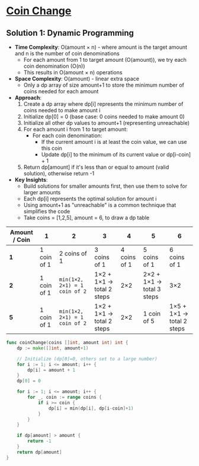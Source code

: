# [Coin Change](https://leetcode.com/problems/coin-change/)

## Solution 1: Dynamic Programming
- **Time Complexity**: O(amount × n) - where amount is the target amount and n is the number of coin denominations
  - For each amount from 1 to target amount (O(amount)), we try each coin denomination (O(n))
  - This results in O(amount × n) operations
- **Space Complexity**: O(amount) - linear extra space
  - Only a dp array of size amount+1 to store the minimum number of coins needed for each amount
- **Approach**:
  1. Create a dp array where dp[i] represents the minimum number of coins needed to make amount i
  2. Initialize dp[0] = 0 (base case: 0 coins needed to make amount 0)
  3. Initialize all other dp values to amount+1 (representing unreachable)
  4. For each amount i from 1 to target amount:
     - For each coin denomination:
       - If the current amount i is at least the coin value, we can use this coin
       - Update dp[i] to the minimum of its current value or dp[i-coin] + 1
  5. Return dp[amount] if it's less than or equal to amount (valid solution), otherwise return -1
- **Key Insights**:
  - Build solutions for smaller amounts first, then use them to solve for larger amounts
  - Each dp[i] represents the optimal solution for amount i
  - Using amount+1 as "unreachable" is a common technique that simplifies the code
  - Take coins = [1,2,5], amount = 6, to draw a dp table

| Amount / Coin | 1           | 2                             | 3                         | 4            | 5                         | 6                         |
| ------------- | ----------- | ----------------------------- | ------------------------- | ------------ | ------------------------- | ------------------------- |
| **1**         | 1 coin of 1 | 2 coins of 1                  | 3 coins of 1              | 4 coins of 1 | 5 coins of 1              | 6 coins of 1              |
| **2**         | 1 coin of 1 | `min(1×2, 2×1) = 1 coin of 2` | 1×2 + 1×1 → total 2 steps | 2×2          | 2×2 + 1×1 → total 3 steps | 3×2                       |
| **5**         | 1 coin of 1 | `min(1×2, 2×1) = 1 coin of 2` | 1×2 + 1×1 → total 2 steps | 2×2          | 1 coin of 5               | 1×5 + 1×1 → total 2 steps |



```go
func coinChange(coins []int, amount int) int {
	dp := make([]int, amount+1)

	// Initialize (dp[0]=0, others set to a large number)
	for i := 1; i <= amount; i++ {
		dp[i] = amount + 1 
	}
	dp[0] = 0

	for i := 1; i <= amount; i++ {
		for _, coin := range coins {
			if i >= coin {
				dp[i] = min(dp[i], dp[i-coin]+1)
			}
		}
	}

	if dp[amount] > amount {
		return -1
	}
	return dp[amount]
}
```




